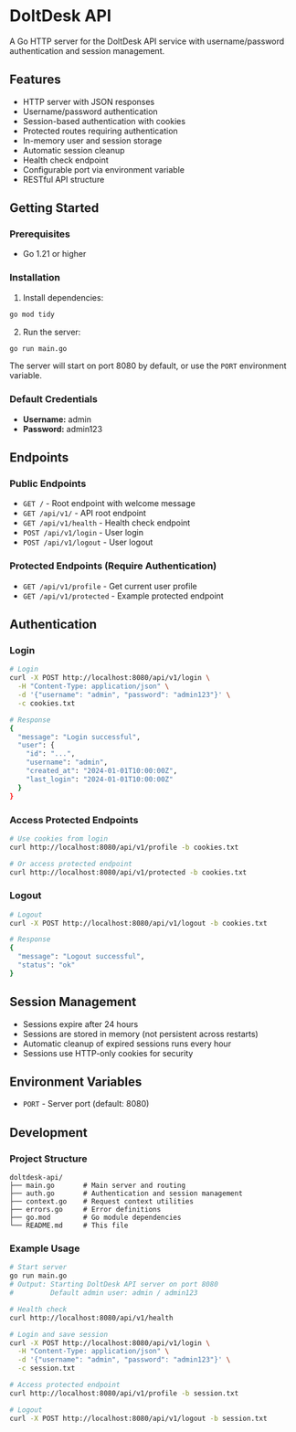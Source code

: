 # DoltDesk API

A Go HTTP server for the DoltDesk API service with username/password authentication and session management.

## Features

- HTTP server with JSON responses
- Username/password authentication
- Session-based authentication with cookies
- Protected routes requiring authentication
- In-memory user and session storage
- Automatic session cleanup
- Health check endpoint
- Configurable port via environment variable
- RESTful API structure

## Getting Started

### Prerequisites

- Go 1.21 or higher

### Installation

1. Install dependencies:
```bash
go mod tidy
```

2. Run the server:
```bash
go run main.go
```

The server will start on port 8080 by default, or use the `PORT` environment variable.

### Default Credentials

- **Username:** admin
- **Password:** admin123

## Endpoints

### Public Endpoints

- `GET /` - Root endpoint with welcome message
- `GET /api/v1/` - API root endpoint
- `GET /api/v1/health` - Health check endpoint
- `POST /api/v1/login` - User login
- `POST /api/v1/logout` - User logout

### Protected Endpoints (Require Authentication)

- `GET /api/v1/profile` - Get current user profile
- `GET /api/v1/protected` - Example protected endpoint

## Authentication

### Login

```bash
# Login
curl -X POST http://localhost:8080/api/v1/login \
  -H "Content-Type: application/json" \
  -d '{"username": "admin", "password": "admin123"}' \
  -c cookies.txt

# Response
{
  "message": "Login successful",
  "user": {
    "id": "...",
    "username": "admin",
    "created_at": "2024-01-01T10:00:00Z",
    "last_login": "2024-01-01T10:00:00Z"
  }
}
```

### Access Protected Endpoints

```bash
# Use cookies from login
curl http://localhost:8080/api/v1/profile -b cookies.txt

# Or access protected endpoint
curl http://localhost:8080/api/v1/protected -b cookies.txt
```

### Logout

```bash
# Logout
curl -X POST http://localhost:8080/api/v1/logout -b cookies.txt

# Response
{
  "message": "Logout successful",
  "status": "ok"
}
```

## Session Management

- Sessions expire after 24 hours
- Sessions are stored in memory (not persistent across restarts)
- Automatic cleanup of expired sessions runs every hour
- Sessions use HTTP-only cookies for security

## Environment Variables

- `PORT` - Server port (default: 8080)

## Development

### Project Structure

```
doltdesk-api/
├── main.go       # Main server and routing
├── auth.go       # Authentication and session management
├── context.go    # Request context utilities
├── errors.go     # Error definitions
├── go.mod        # Go module dependencies
└── README.md     # This file
```

### Example Usage

```bash
# Start server
go run main.go
# Output: Starting DoltDesk API server on port 8080
#         Default admin user: admin / admin123

# Health check
curl http://localhost:8080/api/v1/health

# Login and save session
curl -X POST http://localhost:8080/api/v1/login \
  -H "Content-Type: application/json" \
  -d '{"username": "admin", "password": "admin123"}' \
  -c session.txt

# Access protected endpoint
curl http://localhost:8080/api/v1/profile -b session.txt

# Logout
curl -X POST http://localhost:8080/api/v1/logout -b session.txt
```